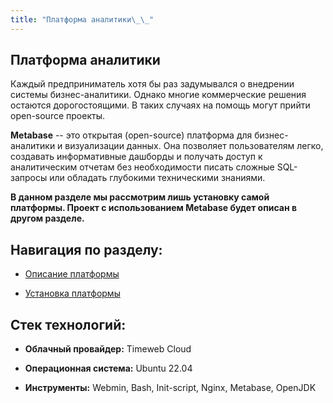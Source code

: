 ```yaml
---
title: "Платформа аналитики\_\_"
---
```


## **Платформа аналитики**

Каждый предприниматель хотя бы раз задумывался о внедрении системы бизнес-аналитики. Однако многие коммерческие решения остаются дорогостоящими. В таких случаях на помощь могут прийти open-source проекты.

**Metabase** -- это открытая (open-source) платформа для бизнес-аналитики и визуализации данных. Она позволяет пользователям легко, создавать информативные дашборды и получать доступ к аналитическим отчетам без необходимости писать сложные SQL-запросы или обладать глубокими техническими знаниями.

**В данном разделе мы рассмотрим лишь установку самой платформы. Проект с использованием Metabase будет описан в другом разделе.**

## **Навигация по разделу:**

-  [Описание платформы](./about)

-  [Установка платформы](./install)

## **Стек технологий:**

-  **Облачный провайдер:** Timeweb Cloud

-  **Операционная система:** Ubuntu 22.04

-  **Инструменты:** Webmin, Bash, Init-script, Nginx, Metabase, OpenJDK